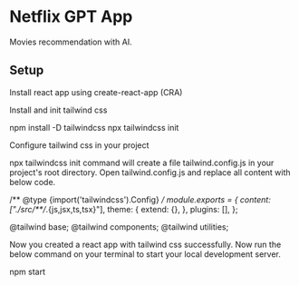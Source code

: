 # Netflix GPT App

Movies recommendation with AI.

## Setup

Install react app using create-react-app (CRA)

Install and init tailwind css

npm install -D tailwindcss
npx tailwindcss init

Configure tailwind css in your project

npx tailwindcss init command will create a file tailwind.config.js in your project's root directory. Open tailwind.config.js and replace all content with below code.

/** @type {import('tailwindcss').Config} */
module.exports = {
  content: ["./src/**/*.{js,jsx,ts,tsx}"],
  theme: {
    extend: {},
  },
  plugins: [],
};

@tailwind base;
@tailwind components;
@tailwind utilities;

Now you created a react app with tailwind css successfully. Now run the below command on your terminal to start your local development server.

npm start